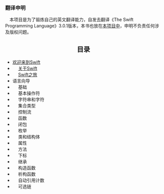 ### 翻译申明  
&emsp;本项目是为了锻炼自己的英文翻译能力，自发去翻译《The Swift Programming Language》3.0.1版本，本书也放在[本项目中](https://github.com/emptywalker/translate/blob/master/TheSwiftProgrammingLanguage(Swift3.0.1).epub)，申明不负责任何涉及版权问题。

<h2 align = "center">目录</h2>  

* [欢迎来到Swift]()  
* &emsp; [关于Swift]()  
* &emsp; [Swift之旅]()  
* 语言向导  
* &emsp; 基础  
* &emsp; 基本操作符  
* &emsp; 字符串和字符  
* &emsp; 集合类型  
* &emsp; 控制流  
* &emsp; 函数  
* &emsp; 闭包  
* &emsp; 枚举  
* &emsp; 类和结构体  
* &emsp; 属性  
* &emsp; 方法  
* &emsp; 下标  
* &emsp; 继承  
* &emsp; 构造函数  
* &emsp; 析构函数  
* &emsp; 自动引用计数  
* &emsp; 可选链  
